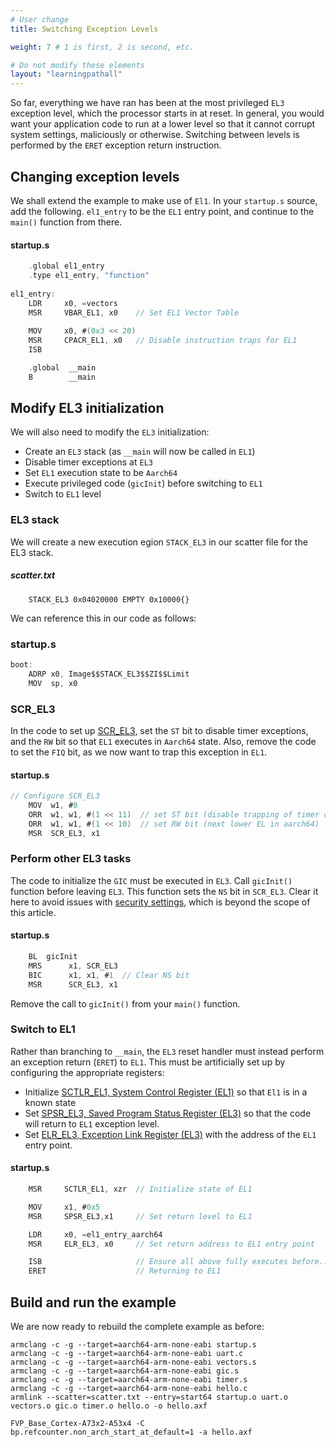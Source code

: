 ```yaml
---
# User change
title: Switching Exception Levels

weight: 7 # 1 is first, 2 is second, etc.

# Do not modify these elements
layout: "learningpathall"
---
```

So far, everything we have ran has been at the most privileged `EL3` exception level, which the processor starts in at reset. In general, you would want your application code to run at a lower level so that it cannot corrupt system settings, maliciously or otherwise. Switching between levels is performed by the `ERET` exception return instruction.

## Changing exception levels

We shall extend the example to make use of `El1`. In your `startup.s` source, add the following. `el1_entry` to be the `EL1` entry point, and continue to the `main()` function from there.
#### startup.s
```C
    .global el1_entry
	.type el1_entry, "function"
	
el1_entry:
	LDR		x0, =vectors
	MSR		VBAR_EL1, x0	// Set EL1 Vector Table
	
	MOV		x0, #(0x3 << 20)
	MSR		CPACR_EL1, x0	// Disable instruction traps for EL1
	ISB 

	.global  __main
	B        __main
```

## Modify EL3 initialization

We will also need to modify the `EL3` initialization:
* Create an `EL3` stack (as `__main` will now be called in `EL1`)
* Disable timer exceptions at `EL3`
* Set `EL1` execution state to be `Aarch64`
* Execute privileged code (`gicInit`) before switching to `EL1`
* Switch to `EL1` level

### EL3 stack
We will create a new execution egion `STACK_EL3` in our scatter file for the EL3 stack.
##### scatter.txt
```
	STACK_EL3 0x04020000 EMPTY 0x10000{}
```
We can reference this in our code as follows:
### startup.s
```C
boot:
	ADRP x0, Image$$STACK_EL3$$ZI$$Limit
	MOV  sp, x0
```
### SCR_EL3
In the code to set up [SCR_EL3](https://developer.arm.com/documentation/ddi0595/2021-06/AArch64-Registers/SCR-EL3--Secure-Configuration-Register), set the `ST` bit to disable timer exceptions, and the `RW` bit so that `EL1` executes in `Aarch64` state. Also, remove the code to set the `FIQ` bit, as we now want to trap this exception in `EL1`.
#### startup.s
```C
// Configure SCR_EL3
	MOV  w1, #0
	ORR  w1, w1, #(1 << 11)  // set ST bit (disable trapping of timer control registers)
	ORR  w1, w1, #(1 << 10)  // set RW bit (next lower EL in aarch64)
	MSR  SCR_EL3, x1
```
### Perform other EL3 tasks
The code to initialize the `GIC` must be executed in `EL3`. Call `gicInit()` function before leaving `EL3`. This function sets the `NS` bit in `SCR_EL3`. Clear it here to avoid issues with [security settings](https://developer.arm.com/documentation/den0024/a/Security), which is beyond the scope of this article.

#### startup.s
```C
	BL	gicInit
	MRS      x1, SCR_EL3
	BIC      x1, x1, #1  // Clear NS bit
	MSR      SCR_EL3, x1
```
Remove the call to `gicInit()` from your `main()` function.

### Switch to EL1
Rather than branching to `__main`, the `EL3` reset handler must instead perform an exception return (`ERET`) to `EL1`. This must be artificially set up by configuring the appropriate registers:

* Initialize [SCTLR_EL1, System Control Register (EL1)](https://developer.arm.com/documentation/ddi0595/latest/AArch64-Registers/SCTLR-EL1--System-Control-Register--EL1-) so that `El1` is in a known state
* Set [SPSR_EL3, Saved Program Status Register (EL3)](https://developer.arm.com/documentation/ddi0595/latest/AArch64-Registers/SPSR-EL3--Saved-Program-Status-Register--EL3-) so that the code will return to `EL1` exception level.
* Set [ELR_EL3, Exception Link Register (EL3)](https://developer.arm.com/documentation/ddi0595/latest/AArch64-Registers/ELR-EL3--Exception-Link-Register--EL3-) with the address of the `EL1` entry point.

#### startup.s
```C
	MSR		SCTLR_EL1, xzr	// Initialize state of EL1

	MOV		x1, #0x5
	MSR		SPSR_EL3,x1		// Set return level to EL1

	LDR		x0, =el1_entry_aarch64
	MSR		ELR_EL3, x0		// Set return address to EL1 entry point

	ISB						// Ensure all above fully executes before...
	ERET					// Returning to EL1
```
## Build and run the example
We are now ready to rebuild the complete example as before:
```command
armclang -c -g --target=aarch64-arm-none-eabi startup.s
armclang -c -g --target=aarch64-arm-none-eabi uart.c
armclang -c -g --target=aarch64-arm-none-eabi vectors.s
armclang -c -g --target=aarch64-arm-none-eabi gic.s
armclang -c -g --target=aarch64-arm-none-eabi timer.s
armclang -c -g --target=aarch64-arm-none-eabi hello.c
armlink --scatter=scatter.txt --entry=start64 startup.o uart.o vectors.o gic.o timer.o hello.o -o hello.axf
```
```command
FVP_Base_Cortex-A73x2-A53x4 -C bp.refcounter.non_arch_start_at_default=1 -a hello.axf
```

